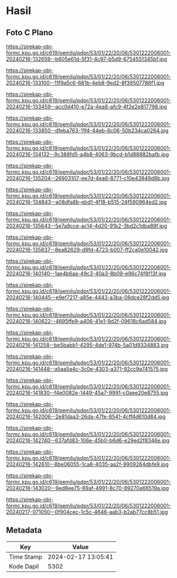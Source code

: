 # Hasil

## Foto C Plano

https://sirekap-obj-formc.kpu.go.id/c619/pemilu/pdpr/53/01/22/20/06/5301222006001-20240216-132659--b605e61d-5f31-4c97-b5d9-6754551345bf.jpg

https://sirekap-obj-formc.kpu.go.id/c619/pemilu/pdpr/53/01/22/20/06/5301222006001-20240216-133100--11f9a5c6-681b-4eb8-9ed2-8f39507786f1.jpg

https://sirekap-obj-formc.kpu.go.id/c619/pemilu/pdpr/53/01/22/20/06/5301222006001-20240216-133459--acc0d410-e72a-4ea8-afc9-4f2e2e817798.jpg

https://sirekap-obj-formc.kpu.go.id/c619/pemilu/pdpr/53/01/22/20/06/5301222006001-20240216-133850--dfeba763-11f4-44eb-8c06-50b234ca0264.jpg

https://sirekap-obj-formc.kpu.go.id/c619/pemilu/pdpr/53/01/22/20/06/5301222006001-20240216-134132--9c388fd5-a4b8-4063-9bcd-b1d88882bafb.jpg

https://sirekap-obj-formc.kpu.go.id/c619/pemilu/pdpr/53/01/22/20/06/5301222006001-20240216-135204--26903107-ee7d-4ea6-8771-c10e43949d8b.jpg

https://sirekap-obj-formc.kpu.go.id/c619/pemilu/pdpr/53/01/22/20/06/5301222006001-20240216-134843--a08dfa8b-ebd1-4f18-b515-24f590964ed2.jpg

https://sirekap-obj-formc.kpu.go.id/c619/pemilu/pdpr/53/01/22/20/06/5301222006001-20240216-135643--5e7a8cce-ac14-4d20-91b2-3bd2c1dba89f.jpg

https://sirekap-obj-formc.kpu.go.id/c619/pemilu/pdpr/53/01/22/20/06/5301222006001-20240216-135837--8ea82629-d9fd-4723-b007-ff2ca0e10042.jpg

https://sirekap-obj-formc.kpu.go.id/c619/pemilu/pdpr/53/01/22/20/06/5301222006001-20240216-140140--1ae4b6aa-49c3-40a3-8b09-e96c74f8f13f.jpg

https://sirekap-obj-formc.kpu.go.id/c619/pemilu/pdpr/53/01/22/20/06/5301222006001-20240216-140445--e9ef7217-a85e-4443-a3ba-08dce28f2dd5.jpg

https://sirekap-obj-formc.kpu.go.id/c619/pemilu/pdpr/53/01/22/20/06/5301222006001-20240216-140622--4695ffe9-a406-41e1-9d2f-09618c6ad584.jpg

https://sirekap-obj-formc.kpu.go.id/c619/pemilu/pdpr/53/01/22/20/06/5301222006001-20240216-141258--be5babb1-4295-4de1-974b-5a01d9334883.jpg

https://sirekap-obj-formc.kpu.go.id/c619/pemilu/pdpr/53/01/22/20/06/5301222006001-20240216-141448--a5aa5a4c-3c0e-4303-a371-92cc9a741575.jpg

https://sirekap-obj-formc.kpu.go.id/c619/pemilu/pdpr/53/01/22/20/06/5301222006001-20240216-141830--f4e0082e-1449-45a7-9991-c0aee20e8755.jpg

https://sirekap-obj-formc.kpu.go.id/c619/pemilu/pdpr/53/01/22/20/06/5301222006001-20240216-142006--2e81daa3-26da-47fe-8541-4cff4d610d84.jpg

https://sirekap-obj-formc.kpu.go.id/c619/pemilu/pdpr/53/01/22/20/06/5301222006001-20240216-142740--637afd83-106e-45b0-b6d6-e29ed2f8346e.jpg

https://sirekap-obj-formc.kpu.go.id/c619/pemilu/pdpr/53/01/22/20/06/5301222006001-20240216-142610--8be06055-1ca8-4035-aa2f-9909264dbfe9.jpg

https://sirekap-obj-formc.kpu.go.id/c619/pemilu/pdpr/53/01/22/20/06/5301222006001-20240216-143020--9ed8ee75-89af-4991-8c70-89270a66519a.jpg

https://sirekap-obj-formc.kpu.go.id/c619/pemilu/pdpr/53/01/22/20/06/5301222006001-20240217-071050--0f904cec-1c5c-4646-aab3-b2ab77cc8b51.jpg


## Metadata

| Key        | Value               |
| ---------- | ------------------- |
| Time Stamp | 2024-02-17 13:05:41 |
| Kode Dapil | 5302                |



